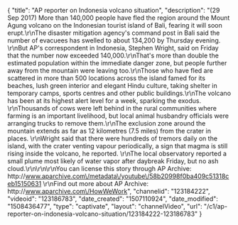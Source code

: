 {
    "title": "AP reporter on Indonesia volcano situation",
    "description": "(29 Sep 2017) More than 140,000 people have fled the region around the Mount Agung volcano on the Indonesian tourist island of Bali, fearing it will soon erupt.\r\nThe disaster mitigation agency's command post in Bali said the number of evacuees has swelled to about 134,200 by Thursday evening. \r\nBut AP's correspondent in Indonesia, Stephen Wright, said on Friday that the number now exceeded 140,000.\r\nThat's more than double the estimated population within the immediate danger zone, but people further away from the mountain were leaving too.\r\nThose who have fled are scattered in more than 500 locations across the island famed for its beaches, lush green interior and elegant Hindu culture, taking shelter in temporary camps, sports centres and other public buildings.\r\nThe volcano has been at its highest alert level for a week, sparking the exodus. \r\nThousands of cows were left behind in the rural communities where farming is an important livelihood, but local animal husbandry officials were arranging trucks to remove them.\r\nThe exclusion zone around the mountain extends as far as 12 kilometres (7.5 miles) from the crater in places. \r\nWright said that there were hundreds of tremors daily on the island, with the crater venting vapour periodically, a sign that magma is still rising inside the volcano, he reported. \r\nThe local observatory reported a small plume most likely of water vapor after daybreak Friday, but no ash cloud.\r\n\r\n\r\nYou can license this story through AP Archive: http:\/\/www.aparchive.com\/metadata\/youtube\/58b20998f0ba409c51318ceb15150631 \r\nFind out more about AP Archive: http:\/\/www.aparchive.com\/HowWeWork",
    "channelid": "123184222",
    "videoid": "123186783",
    "date_created": "1507110924",
    "date_modified": "1508436477",
    "type": "captivate",
    "layout": "channelVideo",
    "url": "\/c1\/ap-reporter-on-indonesia-volcano-situation\/123184222-123186783"
}